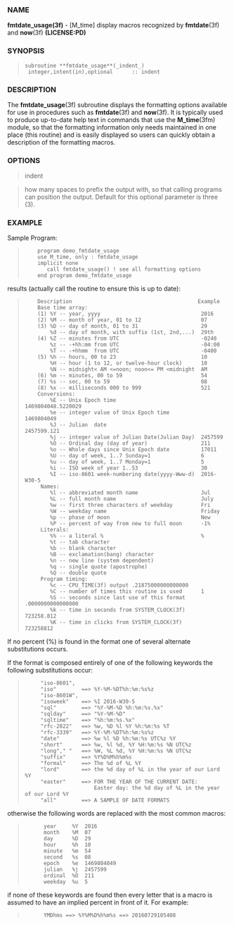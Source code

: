 ### NAME

**fmtdate_usage(3f)** \- [M_time] display macros recognized by **fmtdate**(3f) and **now**(3f) **(LICENSE:PD)**

### SYNOPSIS

>     subroutine **fmtdate_usage**(_indent_)
>      integer,intent(in),optional      :: indent

### DESCRIPTION

The **fmtdate_usage**(3f) subroutine displays the formatting options
available for use in procedures such as **fmtdate**(3f) and **now**(3f). It is
typically used to produce up-to-date help text in commands that use the
**M_time**(3fm) module, so that the formatting information only needs
maintained in one place (this routine) and is easily displayed so users can
quickly obtain a description of the formatting macros.

### OPTIONS

> indent

> how many spaces to prefix the output with, so that calling programs can
position the output. Default for this optional parameter is three (3).

### EXAMPLE

Sample Program:

>         program demo_fmtdate_usage
>         use M_time, only : fmtdate_usage
>         implicit none
>            call fmtdate_usage() ! see all formatting options
>         end program demo_fmtdate_usage

results (actually call the routine to ensure this is up to date):

>         Description                                        Example
>         Base time array:
>         (1) %Y -- year, yyyy                                2016
>         (2) %M -- month of year, 01 to 12                   07
>         (3) %D -- day of month, 01 to 31                    29
>             %d -- day of month, with suffix (1st, 2nd,...)  29th
>         (4) %Z -- minutes from UTC                          -0240
>             %z -- -+hh:mm from UTC                          -04:00
>             %T -- -+hhmm  from UTC                          -0400
>         (5) %h -- hours, 00 to 23                           10
>             %H -- hour (1 to 12, or twelve-hour clock)      10
>             %N -- midnight< AM <=noon; noon<= PM <midnight  AM
>         (6) %m -- minutes, 00 to 59                         54
>         (7) %s -- sec, 00 to 59                             08
>         (8) %x -- milliseconds 000 to 999                   521
>         Conversions:
>             %E -- Unix Epoch time                           1469804048.5220029
>             %e -- integer value of Unix Epoch time          1469804049
>             %J -- Julian  date                              2457599.121
>             %j -- integer value of Julian Date(Julian Day)  2457599
>             %O -- Ordinal day (day of year)                 211
>             %o -- Whole days since Unix Epoch date          17011
>             %U -- day of week, 1..7 Sunday=1                6
>             %u -- day of week, 1..7 Monday=1                5
>             %i -- ISO week of year 1..53                    30
>             %I -- iso-8601 week-numbering date(yyyy-Www-d)  2016-W30-5
>          Names:
>             %l -- abbreviated month name                    Jul
>             %L -- full month name                           July
>             %w -- first three characters of weekday         Fri
>             %W -- weekday name                              Friday
>             %p -- phase of moon                             New
>             %P -- percent of way from new to full moon      -1%
>          Literals:
>             %% -- a literal %                               %
>             %t -- tab character
>             %b -- blank character
>             %B -- exclamation(bang) character
>             %n -- new line (system dependent)
>             %q -- single quote (apostrophe)
>             %Q -- double quote
>          Program timing:
>             %c -- CPU_TIME(3f) output .21875000000000000
>             %C -- number of times this routine is used      1
>             %S -- seconds since last use of this format .0000000000000000
>             %k -- time in seconds from SYSTEM_CLOCK(3f)     723258.812
>             %K -- time in clicks from SYSTEM_CLOCK(3f)      723258812

If no percent (%) is found in the format one of several alternate
substitutions occurs.

If the format is composed entirely of one of the following keywords the
following substitutions occur:

>          "iso-8601",
>          "iso"        ==> %Y-%M-%DT%h:%m:%s%z
>          "iso-8601W",
>          "isoweek"    ==> %I 2016-W30-5
>          "sql"        ==> "%Y-%M-%D %h:%m:%s.%x"
>          "sqlday"     ==> "%Y-%M-%D"
>          "sqltime"    ==> "%h:%m:%s.%x"
>          "rfc-2822"   ==> %w, %D %l %Y %h:%m:%s %T
>          "rfc-3339"   ==> %Y-%M-%DT%h:%m:%s%z
>          "date"       ==> %w %l %D %h:%m:%s UTC%z %Y
>          "short"      ==> %w, %l %d, %Y %H:%m:%s %N UTC%z
>          "long"," "   ==> %W, %L %d, %Y %H:%m:%s %N UTC%z
>          "suffix"     ==> %Y%D%M%h%m%s
>          "formal"     ==> The %d of %L %Y
>          "lord"       ==> the %d day of %L in the year of our Lord %Y
>          "easter"     ==> FOR THE YEAR OF THE CURRENT DATE:
>                           Easter day: the %d day of %L in the year of our Lord %Y
>          "all"        ==> A SAMPLE OF DATE FORMATS
>  
otherwise the following words are replaced with the most common macros:

>           year     %Y  2016
>           month    %M  07
>           day      %D  29
>           hour     %h  10
>           minute   %m  54
>           second   %s  08
>           epoch    %e  1469804049
>           julian   %j  2457599
>           ordinal  %O  211
>           weekday  %u  5

if none of these keywords are found then every letter that is a macro is
assumed to have an implied percent in front of it. For example:

>           YMDhms ==> %Y%M%D%h%m%s ==> 20160729105408

